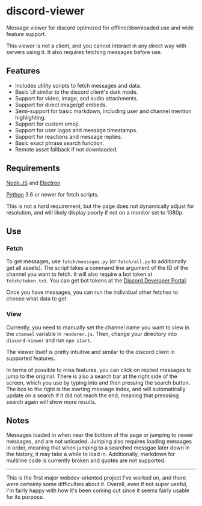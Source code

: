 # discord-viewer

Message viewer for discord optimized for offline/downloaded use and wide feature support.

This viewer is not a client, and you cannot interact in any direct way with servers using it. It also requires fetching messages before use.

## Features
* Includes utility scripts to fetch messages and data.
* Basic UI similar to the discord client's dark mode.
* Support for video, image, and audio attachments.
* Support for direct image/gif embeds.
* Semi-support for basic markdown, including user and channel mention highlighting.
* Support for custom emoji.
* Support for user logos and message timestamps.
* Support for reactions and message replies.
* Basic exact phrase search function.
* Remote asset fallback if not downloaded.

## Requirements
[Node.JS](https://nodejs.org/en/) and [Electron](https://www.electronjs.org/)

[Python](https://python.org/) 3.6 or newer for fetch scripts.

This is not a hard requirement, but the page does not dynamically adjust for resolution, and will likely display poorly if not on a monitor set to 1080p.

## Use
### Fetch
To get messages, use `fetch/messages.py` (or `fetch/all.py` to additionally get all assets). The script takes a command line argument of the ID of the channel you want to fetch. It will also require a bot token at `fetch/token.txt`. You can get bot tokens at the [Discord Developer Portal](https://discord.com/developers/applications).

Once you have messages, you can run the individual other fetches to choose what data to get.

### View
Currently, you need to manually set the channel name you want to view in the `channel` variable in `renderer.js`. Then, change your directory into `discord-viewer` and run `npm start`.

The viewer itself is pretty intuitive and similar to the discord client in supported features. 

In terms of possible to miss features, you can click on replied messages to jump to the original. There is also a search bar at the right side of the screen, which you use by typing into and then pressing the search button. The box to the right is the starting message index, and will automatically update on a search if it did not reach the end, meaning that presssing search again will show more results.

## Notes
Messages loaded in when near the bottom of the page or jumping to newer messages, and are not unloaded. Jumping also requires loading messages in order, meaning that when jumping to a searched messgae later down in the history, it may take a while to load in. Additionally, markdown for multiline code is currently broken and quotes are not supported. 

---

This is the first major webdev-oriented project I've worked on, and there were certainly some difficulties about it. Overall, even if not super useful, I'm fairly happy with how it's been coming out since it seems fairly usable for its purpose.